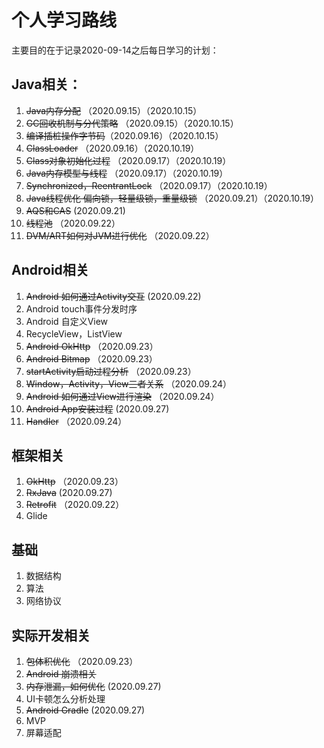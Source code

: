 # 个人学习路线

主要目的在于记录2020-09-14之后每日学习的计划：

## Java相关：

1. ~~Java内存分配~~ （2020.09.15）（2020.10.15）
2. ~~GC回收机制与分代策略~~ （2020.09.15）（2020.10.15）
3. ~~编译插桩操作字节码~~（2020.09.16）（2020.10.15）
4. ~~ClassLoader~~ （2020.09.16）（2020.10.19）
5. ~~Class对象初始化过程~~ （2020.09.17）（2020.10.19）
6. ~~Java内存模型与线程~~ （2020.09.17）（2020.10.19）
7. ~~Synchronized，ReentrantLock~~ （2020.09.17）（2020.10.19）
8. ~~Java线程优化 偏向锁，轻量级锁，重量级锁~~ （2020.09.21）（2020.10.19）
9. ~~AQS和CAS~~ (2020.09.21)
10. ~~线程池~~ （2020.09.22）
11. ~~DVM/ART如何对JVM进行优化~~ （2020.09.22）

## Android相关

1. ~~Android 如何通过Activity交互~~ (2020.09.22)
2. Android touch事件分发时序
3. Android 自定义View
4. RecycleView，ListView
5. ~~Android OkHttp~~ （2020.09.23）
6. ~~Android Bitmap~~ （2020.09.23）
7. ~~startActivity启动过程分析~~ （2020.09.23）
8. ~~Window，Activity，View三者关系~~ （2020.09.24）
9. ~~Android 如何通过View进行渲染~~ （2020.09.24）
10. ~~Android App安装过程~~ (2020.09.27)
11. ~~Handler~~ （2020.09.24）

## 框架相关

1. ~~OkHttp~~ （2020.09.23）
2. ~~RxJava~~ (2020.09.27)
3. ~~Retrofit~~ （2020.09.22）
4. Glide

## 基础

1. 数据结构
2. 算法
3. 网络协议

## 实际开发相关

1. ~~包体积优化~~ （2020.09.23）
2. ~~Android 崩溃相关~~
3. ~~内存泄漏，如何优化~~ (2020.09.27)
4. UI卡顿怎么分析处理
5. ~~Android Gradle~~ (2020.09.27)
6. MVP
7. 屏幕适配



